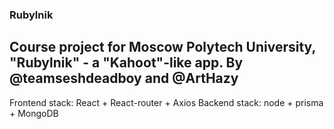 ### Rubylnik
## Course project for Moscow Polytech University, "Rubylnik" - a "Kahoot"-like app. By @teamseshdeadboy and @ArtHazy


Frontend stack: React + React-router + Axios
Backend stack: node + prisma + MongoDB
